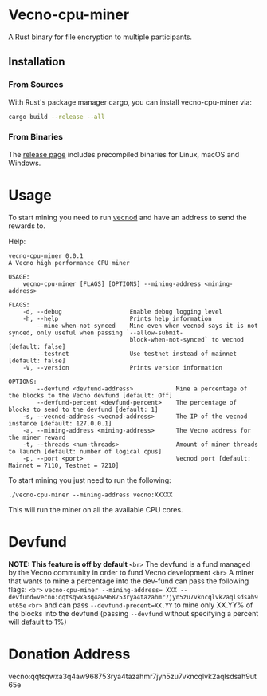 # Vecno-cpu-miner

A Rust binary for file encryption to multiple participants.

## Installation

### From Sources

With Rust's package manager cargo, you can install vecno-cpu-miner via:

```sh
cargo build --release --all  
```

### From Binaries

The [release page](https://github.com/Vecno-Foundation/vecno-cpu-miner/releases) includes precompiled binaries for Linux, macOS and Windows.

# Usage

To start mining you need to run [vecnod](https://github.com/Vecno-Foundation/vecnod) and have an address to send the rewards to.

Help:

```
vecno-cpu-miner 0.0.1
A Vecno high performance CPU miner

USAGE:
    vecno-cpu-miner [FLAGS] [OPTIONS] --mining-address <mining-address>

FLAGS:
    -d, --debug                   Enable debug logging level
    -h, --help                    Prints help information
        --mine-when-not-synced    Mine even when vecnod says it is not synced, only useful when passing `--allow-submit-
                                  block-when-not-synced` to vecnod  [default: false]
        --testnet                 Use testnet instead of mainnet [default: false]
    -V, --version                 Prints version information

OPTIONS:
        --devfund <devfund-address>            Mine a percentage of the blocks to the Vecno devfund [default: Off]
        --devfund-percent <devfund-percent>    The percentage of blocks to send to the devfund [default: 1]
    -s, --vecnod-address <vecnod-address>      The IP of the vecnod instance [default: 127.0.0.1]
    -a, --mining-address <mining-address>      The Vecno address for the miner reward
    -t, --threads <num-threads>                Amount of miner threads to launch [default: number of logical cpus]
    -p, --port <port>                          Vecnod port [default: Mainnet = 7110, Testnet = 7210]
```

To start mining you just need to run the following:

`./vecno-cpu-miner --mining-address vecno:XXXXX`

This will run the miner on all the available CPU cores.

# Devfund

**NOTE: This feature is off by default** `<br>`
The devfund is a fund managed by the Vecno community in order to fund Vecno development `<br>`
A miner that wants to mine a percentage into the dev-fund can pass the following flags: `<br>`
`vecno-cpu-miner --mining-address= XXX --devfund=vecno:qqtsqwxa3q4aw968753rya4tazahmr7jyn5zu7vkncqlvk2aqlsdsah9ut65e` `<br>`
and can pass `--devfund-precent=XX.YY` to mine only XX.YY% of the blocks into the devfund (passing `--devfund` without specifying a percent will default to 1%)

# Donation Address

vecno:qqtsqwxa3q4aw968753rya4tazahmr7jyn5zu7vkncqlvk2aqlsdsah9ut65e
